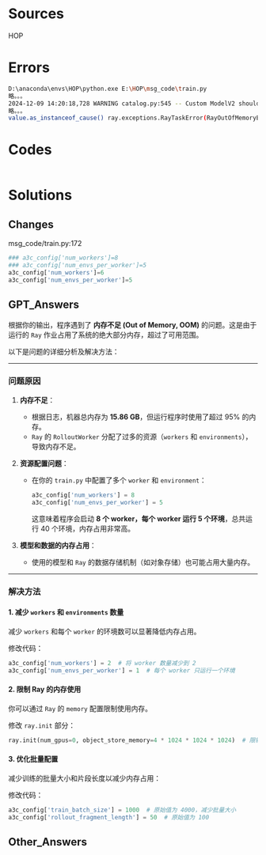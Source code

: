
# Sources
HOP

# Errors
```bash
D:\anaconda\envs\HOP\python.exe E:\HOP\msg_code\train.py
略。。。
2024-12-09 14:20:18,728 WARNING catalog.py:545 -- Custom ModelV2 should accept all custom options as **kwargs, instead of expecting them in config['custom_model_config']! pid=16000) D:\anaconda\envs\HOP\lib\site-packages\numpy\core\_methods.py:179: RuntimeWarning: overflow encountered in reduce pid=16000) ret = umr_sum(arr, axis, dtype, out, keepdims, where=where) 
略。。。
value.as_instanceof_cause() ray.exceptions.RayTaskError(RayOutOfMemoryError): ray::RolloutWorker.par_iter_init() (pid=208388, ip=127.0.0.1, repr=<ray.rllib.evaluation.rollout_worker.RolloutWorker object at 0x000001D3D9F815C8>) File "python\ray\_raylet.pyx", line 585, in ray._raylet.execute_task File "D:\anaconda\envs\HOP\lib\site-packages\ray\_private\memory_monitor.py", line 158, in raise_if_low_memory self.error_threshold)) ray._private.memory_monitor.RayOutOfMemoryError: More than 95% of the memory on node LAPTOP-8F8GNOLG is used (15.61 / 15.86 GB). The top 10 memory consumers are: PID MEM COMMAND 22468 1.73GiB D:\pycharm\PyCharm 2023.2.4\bin\pycharm64.exe E:\HOP 118016 0.77GiB D:\anaconda\envs\HOP\python.exe E:\HOP\msg_code\train.py 14156 0.61GiB D:\anaconda\envs\HOP\python.exe D:\anaconda\envs\HOP\lib\site-packages\ray\workers/default_worker.py 206356 0.61GiB D:\anaconda\envs\HOP\python.exe D:\anaconda\envs\HOP\lib\site-packages\ray\workers/default_worker.py 209800 0.61GiB D:\anaconda\envs\HOP\python.exe D:\anaconda\envs\HOP\lib\site-packages\ray\workers/default_worker.py 208812 0.61GiB D:\anaconda\envs\HOP\python.exe D:\anaconda\envs\HOP\lib\site-packages\ray\workers/default_worker.py 16000 0.61GiB D:\anaconda\envs\HOP\python.exe D:\anaconda\envs\HOP\lib\site-packages\ray\workers/default_worker.py 205948 0.61GiB D:\anaconda\envs\HOP\python.exe D:\anaconda\envs\HOP\lib\site-packages\ray\workers/default_worker.py 20100 0.61GiB D:\anaconda\envs\HOP\python.exe D:\anaconda\envs\HOP\lib\site-packages\ray\workers/default_worker.py 208388 0.61GiB D:\anaconda\envs\HOP\python.exe D:\anaconda\envs\HOP\lib\site-packages\ray\workers/default_worker.py In addition, up to 0.0 GiB of shared memory is currently being used by the Ray object store. --- --- Tip: Use the `ray memory` command to list active objects in the cluster. --- To disable OOM exceptions, set RAY_DISABLE_MEMORY_MONITOR=1. --- 进程已结束，退出代码为 1
```

# Codes

```python

```

# Solutions
## Changes
msg_code/train.py:172
```python
### a3c_config['num_workers']=8  
### a3c_config['num_envs_per_worker']=5  
a3c_config['num_workers']=6  
a3c_config['num_envs_per_worker']=5
```

## GPT_Answers
根据你的输出，程序遇到了 **内存不足 (Out of Memory, OOM)** 的问题。这是由于运行的 `Ray` 作业占用了系统的绝大部分内存，超过了可用范围。

以下是问题的详细分析及解决方法：

---

### **问题原因**

1. **内存不足**：
    
    - 根据日志，机器总内存为 **15.86 GB**，但运行程序时使用了超过 95% 的内存。
    - `Ray` 的 `RolloutWorker` 分配了过多的资源（`workers` 和 `environments`），导致内存不足。
2. **资源配置问题**：
    
    - 在你的 `train.py` 中配置了多个 `worker` 和 `environment`：
        
        ```python
        a3c_config['num_workers'] = 8
        a3c_config['num_envs_per_worker'] = 5
        ```
        
        这意味着程序会启动 **8 个 worker，每个 worker 运行 5 个环境**，总共运行 40 个环境，内存占用非常高。
3. **模型和数据的内存占用**：
    
    - 使用的模型和 `Ray` 的数据存储机制（如对象存储）也可能占用大量内存。

---

### **解决方法**

#### 1. **减少 `workers` 和 `environments` 数量**

减少 `workers` 和每个 `worker` 的环境数可以显著降低内存占用。

修改代码：

```python
a3c_config['num_workers'] = 2  # 将 worker 数量减少到 2
a3c_config['num_envs_per_worker'] = 1  # 每个 worker 只运行一个环境
```

#### 2. **限制 Ray 的内存使用**

你可以通过 `Ray` 的 `memory` 配置限制使用内存。

修改 `ray.init` 部分：

```python
ray.init(num_gpus=0, object_store_memory=4 * 1024 * 1024 * 1024)  # 限制 object store 内存为 4GB
```

#### 3. **优化批量配置**

减少训练的批量大小和片段长度以减少内存占用：

修改代码：

```python
a3c_config['train_batch_size'] = 1000  # 原始值为 4000，减少批量大小
a3c_config['rollout_fragment_length'] = 50  # 原始值为 100
```

## Other_Answers